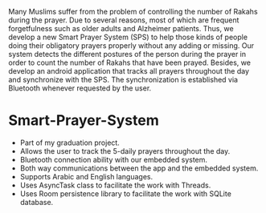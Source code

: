 Many Muslims suffer from the problem of controlling the number of Rakahs during the prayer. Due to several reasons, most of which are frequent forgetfulness such as older adults and Alzheimer patients. Thus, we develop a new Smart Prayer System (SPS) to help those kinds of people doing their obligatory prayers properly without any adding or missing. Our system detects the different postures of the person during the prayer in order to count the number of Rakahs that have been prayed. Besides, we develop an android application that tracks all prayers throughout the day and synchronize with the SPS. The synchronization is established via Bluetooth whenever requested by the user.

# Smart-Prayer-System

- Part of my graduation project.
- Allows the user to track the 5-daily prayers throughout the day.
- Bluetooth connection ability with our embedded system.
- Both way communications between the app and the embedded system.
- Supports Arabic and English languages.
- Uses AsyncTask class to facilitate the work with Threads.
- Uses Room persistence library to facilitate the work with SQLite database.
